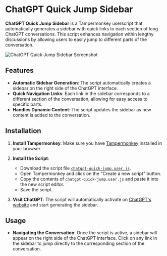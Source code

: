 # ChatGPT Quick Jump Sidebar

**ChatGPT Quick Jump Sidebar** is a Tampermonkey userscript that automatically generates a sidebar with quick links to each section of long ChatGPT conversations. This script enhances navigation within lengthy discussions by allowing users to easily jump to different parts of the conversation.

![ChatGPT Quick Jump Sidebar Screenshot](https://github.com/jariahtiainen/ChatGPT-Quick-Jump-Sidebar/screenshot.png)

## Features

- **Automatic Sidebar Generation**: The script automatically creates a sidebar on the right side of the ChatGPT interface.
- **Quick Navigation Links**: Each link in the sidebar corresponds to a different section of the conversation, allowing for easy access to specific parts.
- **Handles Dynamic Content**: The script updates the sidebar as new content is added to the conversation.

## Installation

1. **Install Tampermonkey**: Make sure you have [Tampermonkey](https://www.tampermonkey.net/) installed in your browser.

2. **Install the Script**:
   - Download the script file [`chatgpt-quick-jump.user.js`](./chatgpt-quick-jump.user.js).
   - Open Tampermonkey and click on the "Create a new script" button.
   - Copy the contents of `chatgpt-quick-jump.user.js` and paste it into the new script editor.
   - Save the script.

3. **Visit ChatGPT**: The script will automatically activate on [ChatGPT's website](https://chatgpt.com) and start generating the sidebar.

## Usage

- **Navigating the Conversation**: Once the script is active, a sidebar will appear on the right side of the ChatGPT interface. Click on any link in the sidebar to jump directly to the corresponding section of the conversation.



